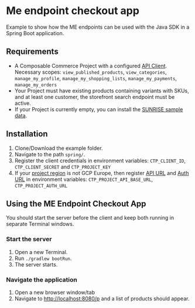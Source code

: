 # Me endpoint checkout app

Example to show how the ME endpoints can be used with the Java SDK in a Spring Boot application.

## Requirements

- A Composable Commerce Project with a configured [API Client](https://docs.commercetools.com/tutorials/getting-started#creating-an-api-client).
  Necessary scopes: `view_published_products`, `view_categories`, `manage_my_profile`, `manage_my_shopping_lists`, `manage_my_payments`, `manage_my_orders`
- Your Project must have existing products containing variants with SKUs, and at least one customer, the storefront search endpoint must be active.
- If your Project is currently empty, you can install the [SUNRISE sample data](https://docs.commercetools.com/sdk/sunrise-data).

## Installation

1. Clone/Download the example folder.
2. Navigate to the path `spring/`.
3. Register the client credentials in environment variables:
   `CTP_CLIENT_ID`, `CTP_CLIENT_SECRET` and `CTP_PROJECT_KEY`
4. If your [project region](https://docs.commercetools.com/api/general-concepts#regions) is not GCP Europe, then register [API URL](https://docs.commercetools.com/api/general-concepts#hosts) and [Auth URL](https://docs.commercetools.com/api/authorization#requesting-an-access-token-using-the-composable-commerce-oauth-20-service) in environment variables: `CTP_PROJECT_API_BASE_URL`, `CTP_PROJECT_AUTH_URL`

## Using the ME Endpoint Checkout App

You should start the server before the client and keep both running in separate Terminal windows.

### Start the server

1. Open a new Terminal.
2. Run `./gradlew bootRun`.
3. The server starts.

### Navigate the application

1. Open a new browser window/tab
2. Navigate to [http://localhost:8080/p](http://localhost:8080/p) and a list of products should appear.
